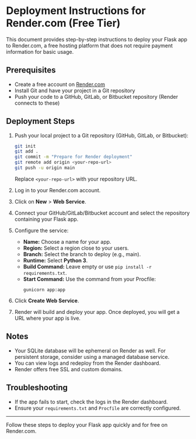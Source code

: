 # Deployment Instructions for Render.com (Free Tier)

This document provides step-by-step instructions to deploy your Flask app to Render.com, a free hosting platform that does not require payment information for basic usage.

## Prerequisites

- Create a free account on [Render.com](https://render.com/)
- Install Git and have your project in a Git repository
- Push your code to a GitHub, GitLab, or Bitbucket repository (Render connects to these)

## Deployment Steps

1. Push your local project to a Git repository (GitHub, GitLab, or Bitbucket):
   ```bash
   git init
   git add .
   git commit -m "Prepare for Render deployment"
   git remote add origin <your-repo-url>
   git push -u origin main
   ```
   Replace `<your-repo-url>` with your repository URL.

2. Log in to your Render.com account.

3. Click on **New** > **Web Service**.

4. Connect your GitHub/GitLab/Bitbucket account and select the repository containing your Flask app.

5. Configure the service:
   - **Name:** Choose a name for your app.
   - **Region:** Select a region close to your users.
   - **Branch:** Select the branch to deploy (e.g., main).
   - **Runtime:** Select **Python 3**.
   - **Build Command:** Leave empty or use `pip install -r requirements.txt`.
   - **Start Command:** Use the command from your Procfile:
     ```
     gunicorn app:app
     ```

6. Click **Create Web Service**.

7. Render will build and deploy your app. Once deployed, you will get a URL where your app is live.

## Notes

- Your SQLite database will be ephemeral on Render as well. For persistent storage, consider using a managed database service.
- You can view logs and redeploy from the Render dashboard.
- Render offers free SSL and custom domains.

## Troubleshooting

- If the app fails to start, check the logs in the Render dashboard.
- Ensure your `requirements.txt` and `Procfile` are correctly configured.

---

Follow these steps to deploy your Flask app quickly and for free on Render.com.
